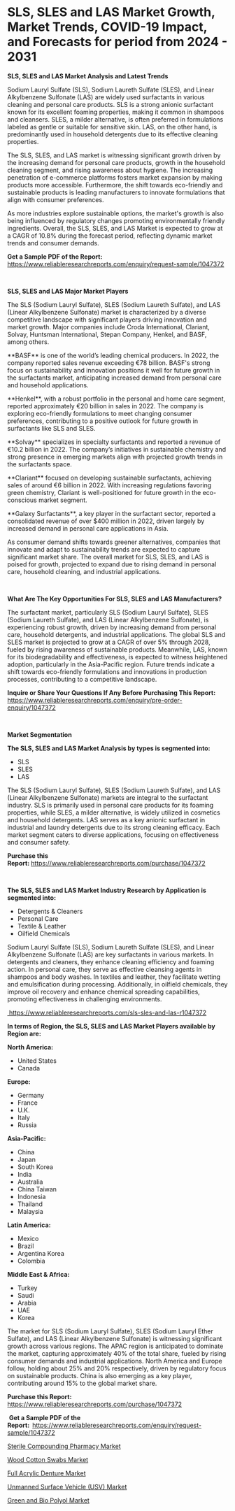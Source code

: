 <p><h1>SLS, SLES and LAS Market Growth, Market Trends, COVID-19 Impact, and Forecasts for period from 2024 - 2031</h1></p><p><strong>SLS, SLES and LAS Market Analysis and Latest Trends</strong></p>
<p><p>Sodium Lauryl Sulfate (SLS), Sodium Laureth Sulfate (SLES), and Linear Alkylbenzene Sulfonate (LAS) are widely used surfactants in various cleaning and personal care products. SLS is a strong anionic surfactant known for its excellent foaming properties, making it common in shampoos and cleansers. SLES, a milder alternative, is often preferred in formulations labeled as gentle or suitable for sensitive skin. LAS, on the other hand, is predominantly used in household detergents due to its effective cleaning properties.</p><p>The SLS, SLES, and LAS market is witnessing significant growth driven by the increasing demand for personal care products, growth in the household cleaning segment, and rising awareness about hygiene. The increasing penetration of e-commerce platforms fosters market expansion by making products more accessible. Furthermore, the shift towards eco-friendly and sustainable products is leading manufacturers to innovate formulations that align with consumer preferences.</p><p>As more industries explore sustainable options, the market's growth is also being influenced by regulatory changes promoting environmentally friendly ingredients. Overall, the SLS, SLES, and LAS Market is expected to grow at a CAGR of 10.8% during the forecast period, reflecting dynamic market trends and consumer demands.</p></p>
<p><strong>Get a Sample PDF of the Report:&nbsp;</strong> <a href="https://www.reliableresearchreports.com/enquiry/request-sample/1047372?utm_campaign=37&utm_medium=2&utm_source=Github&utm_content=ia&utm_term=06122024&utm_id=sls-sles-and-las">https://www.reliableresearchreports.com/enquiry/request-sample/1047372</a></p>
<p>&nbsp;</p>
<p><strong>SLS, SLES and LAS Major Market Players</strong></p>
<p><p>The SLS (Sodium Lauryl Sulfate), SLES (Sodium Laureth Sulfate), and LAS (Linear Alkylbenzene Sulfonate) market is characterized by a diverse competitive landscape with significant players driving innovation and market growth. Major companies include Croda International, Clariant, Solvay, Huntsman International, Stepan Company, Henkel, and BASF, among others.</p><p>**BASF** is one of the world’s leading chemical producers. In 2022, the company reported sales revenue exceeding €78 billion. BASF's strong focus on sustainability and innovation positions it well for future growth in the surfactants market, anticipating increased demand from personal care and household applications.</p><p>**Henkel**, with a robust portfolio in the personal and home care segment, reported approximately €20 billion in sales in 2022. The company is exploring eco-friendly formulations to meet changing consumer preferences, contributing to a positive outlook for future growth in surfactants like SLS and SLES.</p><p>**Solvay** specializes in specialty surfactants and reported a revenue of €10.2 billion in 2022. The company’s initiatives in sustainable chemistry and strong presence in emerging markets align with projected growth trends in the surfactants space.</p><p>**Clariant** focused on developing sustainable surfactants, achieving sales of around €6 billion in 2022. With increasing regulations favoring green chemistry, Clariant is well-positioned for future growth in the eco-conscious market segment.</p><p>**Galaxy Surfactants**, a key player in the surfactant sector, reported a consolidated revenue of over $400 million in 2022, driven largely by increased demand in personal care applications in Asia.</p><p>As consumer demand shifts towards greener alternatives, companies that innovate and adapt to sustainability trends are expected to capture significant market share. The overall market for SLS, SLES, and LAS is poised for growth, projected to expand due to rising demand in personal care, household cleaning, and industrial applications.</p></p>
<p>&nbsp;</p>
<p><strong>What Are The Key Opportunities For SLS, SLES and LAS Manufacturers?</strong></p>
<p><p>The surfactant market, particularly SLS (Sodium Lauryl Sulfate), SLES (Sodium Laureth Sulfate), and LAS (Linear Alkylbenzene Sulfonate), is experiencing robust growth, driven by increasing demand from personal care, household detergents, and industrial applications. The global SLS and SLES market is projected to grow at a CAGR of over 5% through 2028, fueled by rising awareness of sustainable products. Meanwhile, LAS, known for its biodegradability and effectiveness, is expected to witness heightened adoption, particularly in the Asia-Pacific region. Future trends indicate a shift towards eco-friendly formulations and innovations in production processes, contributing to a competitive landscape.</p></p>
<p><strong>Inquire or Share Your Questions If Any Before Purchasing This Report:</strong> <a href="https://www.reliableresearchreports.com/enquiry/pre-order-enquiry/1047372?utm_campaign=37&utm_medium=2&utm_source=Github&utm_content=ia&utm_term=06122024&utm_id=sls-sles-and-las">https://www.reliableresearchreports.com/enquiry/pre-order-enquiry/1047372</a></p>
<p>&nbsp;</p>
<p><strong>Market Segmentation</strong></p>
<p><strong>The SLS, SLES and LAS Market Analysis by types is segmented into:</strong></p>
<p><ul><li>SLS</li><li>SLES</li><li>LAS</li></ul></p>
<p><p>The SLS (Sodium Lauryl Sulfate), SLES (Sodium Laureth Sulfate), and LAS (Linear Alkylbenzene Sulfonate) markets are integral to the surfactant industry. SLS is primarily used in personal care products for its foaming properties, while SLES, a milder alternative, is widely utilized in cosmetics and household detergents. LAS serves as a key anionic surfactant in industrial and laundry detergents due to its strong cleaning efficacy. Each market segment caters to diverse applications, focusing on effectiveness and consumer safety.</p></p>
<p><strong>Purchase this Report:&nbsp;</strong><a href="https://www.reliableresearchreports.com/purchase/1047372?utm_campaign=37&utm_medium=2&utm_source=Github&utm_content=ia&utm_term=06122024&utm_id=sls-sles-and-las">https://www.reliableresearchreports.com/purchase/1047372</a></p>
<p>&nbsp;</p>
<p><strong>The SLS, SLES and LAS Market Industry Research by Application is segmented into:</strong></p>
<p><ul><li>Detergents & Cleaners</li><li>Personal Care</li><li>Textile & Leather</li><li>Oilfield Chemicals</li></ul></p>
<p><p>Sodium Lauryl Sulfate (SLS), Sodium Laureth Sulfate (SLES), and Linear Alkylbenzene Sulfonate (LAS) are key surfactants in various markets. In detergents and cleaners, they enhance cleaning efficiency and foaming action. In personal care, they serve as effective cleansing agents in shampoos and body washes. In textiles and leather, they facilitate wetting and emulsification during processing. Additionally, in oilfield chemicals, they improve oil recovery and enhance chemical spreading capabilities, promoting effectiveness in challenging environments.</p></p>
<p><a href="https://www.reliableresearchreports.com/sls-sles-and-las-r1047372?utm_campaign=37&utm_medium=2&utm_source=Github&utm_content=ia&utm_term=06122024&utm_id=sls-sles-and-las">&nbsp;https://www.reliableresearchreports.com/sls-sles-and-las-r1047372</a></p>
<p><strong>In terms of Region, the SLS, SLES and LAS Market Players available by Region are:</strong></p>
<p>
    <p> <strong> North America: </strong>
        <ul>
            <li>United States</li>
            <li>Canada</li>
        </ul>
        </p> 
    <p> <strong> Europe: </strong>
        <ul>
            <li>Germany</li>
            <li>France</li>
            <li>U.K.</li>
            <li>Italy</li>
            <li>Russia</li>
        </ul>
        </p> 
    <p> <strong> Asia-Pacific: </strong>
        <ul>
            <li>China</li>
            <li>Japan</li>
            <li>South Korea</li>
            <li>India</li>
            <li>Australia</li>
            <li>China Taiwan</li>
            <li>Indonesia</li>
            <li>Thailand</li>
            <li>Malaysia</li>
        </ul>
        </p> 
    <p> <strong> Latin America: </strong>
        <ul>
            <li>Mexico</li>
            <li>Brazil</li>
            <li>Argentina Korea</li>
            <li>Colombia</li>
        </ul>
        </p> 
    <p> <strong> Middle East & Africa: </strong>
        <ul>
            <li>Turkey</li>
            <li>Saudi</li>
            <li>Arabia</li>
            <li>UAE</li>
            <li>Korea</li>
        </ul>
    </p>
    </p>
<p><p>The market for SLS (Sodium Lauryl Sulfate), SLES (Sodium Lauryl Ether Sulfate), and LAS (Linear Alkylbenzene Sulfonate) is witnessing significant growth across various regions. The APAC region is anticipated to dominate the market, capturing approximately 40% of the total share, fueled by rising consumer demands and industrial applications. North America and Europe follow, holding about 25% and 20% respectively, driven by regulatory focus on sustainable products. China is also emerging as a key player, contributing around 15% to the global market share.</p></p>
<p><strong>Purchase this Report: </strong><a href="https://www.reliableresearchreports.com/purchase/1047372?utm_campaign=37&utm_medium=2&utm_source=Github&utm_content=ia&utm_term=06122024&utm_id=sls-sles-and-las">https://www.reliableresearchreports.com/purchase/1047372</a></p>
<p>&nbsp;<strong>Get a Sample PDF of the Report:&nbsp;&nbsp;</strong><a href="https://www.reliableresearchreports.com/enquiry/request-sample/1047372?utm_campaign=37&utm_medium=2&utm_source=Github&utm_content=ia&utm_term=06122024&utm_id=sls-sles-and-las">https://www.reliableresearchreports.com/enquiry/request-sample/1047372</a></p>
<p><strong></strong></p>
<p><p><a href="https://www.linkedin.com/pulse/sterile-compounding-pharmacy-market-drivers-competitive-gvibe?utm_campaign=37&utm_medium=2&utm_source=Github&utm_content=ia&utm_term=06122024&utm_id=sls-sles-and-las">Sterile Compounding Pharmacy Market</a></p><p><a href="https://issuu.com/reportprime-2/docs/wood-cotton-swabs-market-size-2030.pptx?utm_campaign=37&utm_medium=2&utm_source=Github&utm_content=ia&utm_term=06122024&utm_id=sls-sles-and-las">Wood Cotton Swabs Market</a></p><p><a href="https://www.linkedin.com/pulse/compreh-proposis-fbaif?utm_campaign=37&utm_medium=2&utm_source=Github&utm_content=ia&utm_term=06122024&utm_id=sls-sles-and-las">Full Acrylic Denture Market</a></p><p><a href="https://github.com/joannesouthgate/Market-Research-Report-List-5/blob/main/unmanned-surface-vehicle-usv-market.md?utm_campaign=37&utm_medium=2&utm_source=Github&utm_content=ia&utm_term=06122024&utm_id=sls-sles-and-las">Unmanned Surface Vehicle (USV) Market</a></p><p><a href="https://github.com/DianaWilson796/Market-Research-Report-List-1/blob/main/green-and-bio-polyol-market.md?utm_campaign=37&utm_medium=2&utm_source=Github&utm_content=ia&utm_term=06122024&utm_id=sls-sles-and-las">Green and Bio Polyol Market</a></p></p>